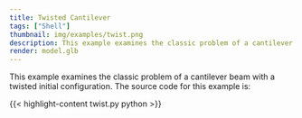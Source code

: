 ```yaml
---
title: Twisted Cantilever
tags: ["Shell"]
thumbnail: img/examples/twist.png
description: This example examines the classic problem of a cantilever beam with a twisted initial configuration.
render: model.glb
---
```


This example examines the classic problem of a cantilever beam with a twisted initial configuration.
The source code for this example is:

{{< highlight-content twist.py python >}}


